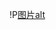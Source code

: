 !P[图片alt](http://wangyang-bucket.oss-cn-beijing.aliyuncs.com/cms/image/1591273150892_1591273151160.png)